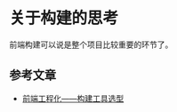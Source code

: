# 关于构建的思考

前端构建可以说是整个项目比较重要的环节了。

## 参考文章

* [前端工程化——构建工具选型](https://www.jianshu.com/p/3e8941eda2dd)
